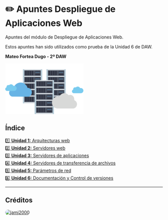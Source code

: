 # ✏️ Apuntes Despliegue de Aplicaciones Web
Apuntes del módulo de Despliegue de Aplicaciones Web.

Estos apuntes han sido utilizados como prueba de la Unidad 6 de DAW.

__Mateo Fortea Dugo - 2º DAW__

<img src="assets/daw.png" alt="daw" width="250"/>

## Índice
[1️⃣ __Unidad 1:__ Arquitecturas web](1.ARQUITECTURAS_WEB.md)   
[2️⃣ __Unidad 2:__ Servidores web](2.SERVIDORES_WEB.md)  
[3️⃣ __Unidad 3:__ Servidores de aplicaciones](3.SERVIDORES_APLICACIONES.md)  
[4️⃣ __Unidad 4:__ Servidores de transferencia de archivos](4.SERVIDORES_ARCHIVOS.md)  
[5️⃣ __Unidad 5:__ Parámetros de red](5.PARAMETROS_RED.md)  
[6️⃣ __Unidad 6:__ Documentación y Control de versiones](6.DOCUMENTACIÓN.md)    

- - -
## Créditos
<a href="http://github.com/jamj2000"><img src="https://avatars2.githubusercontent.com/u/2934084?s=400&v=4" style="border-radius: 200px 200px 200px 200px;" alt="jamj2000" width="50"/></a> 



